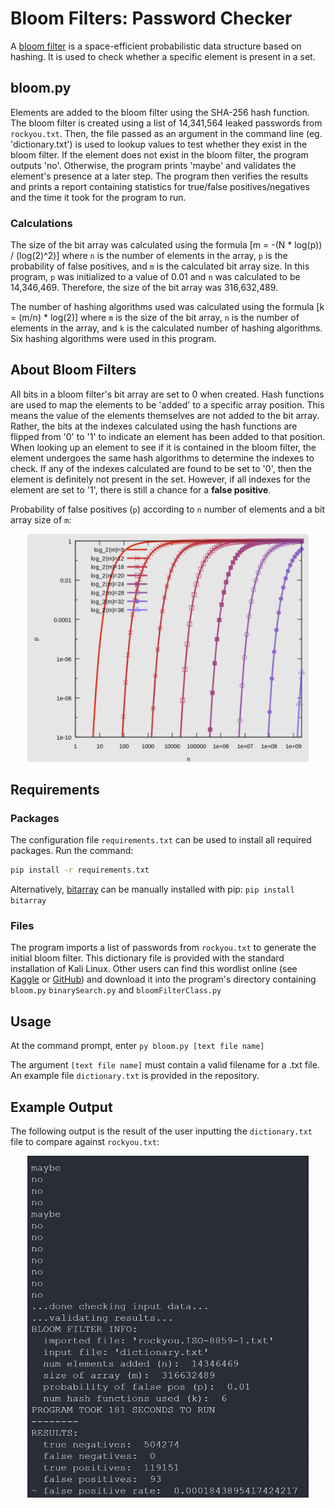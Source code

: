 # Bloom Filters: Password Checker

A [bloom filter](https://en.wikipedia.org/wiki/Bloom_filter) is a space-efficient probabilistic data structure based on hashing. It is used to check whether a specific element is present in a set.

## bloom.py

Elements are added to the bloom filter using the SHA-256 hash function. The bloom filter is created using a list of 14,341,564 leaked passwords from `rockyou.txt`. Then, the file passed as an argument in the command line (eg. 'dictionary.txt') is used to lookup values to test whether they exist in the bloom filter. If the element does not exist in the bloom filter, the program outputs 'no'. Otherwise, the program prints 'maybe' and validates the element's presence at a later step. The program then verifies the results and prints a report containing statistics for true/false positives/negatives and the time it took for the program to run.

### Calculations

The size of the bit array was calculated using the formula [m = -(N * log(p)) / (log(2)^2)] where `n` is the number of elements in the array, `p` is the probability of false positives, and `m` is the calculated bit array size. In this program, `p` was initialized to a value of 0.01 and `n` was calculated to be 14,346,469. Therefore, the size of the bit array was 316,632,489.

The number of hashing algorithms used was calculated using the formula [k = (m/n) * log(2)] where `m` is the size of the bit array, `n` is the number of elements in the array, and `k` is the calculated number of hashing algorithms. Six hashing algorithms were used in this program.

## About Bloom Filters

All bits in a bloom filter's bit array are set to 0 when created. Hash functions are used to map the elements to be 'added' to a specific array position. This means the value of the elements themselves are not added to the bit array. Rather, the bits at the indexes calculated using the hash functions are flipped from '0' to '1' to indicate an element has been added to that position. When looking up an element to see if it is contained in the bloom filter, the element undergoes the same hash algorithms to determine the indexes to check. If any of the indexes calculated are found to be set to '0', then the element is definitely not present in the set. However, if all indexes for the element are set to '1', there is still a chance for a **false positive**.

Probability of false positives (`p`) according to `n` number of elements and a bit array size of `m`:

<div style="text-align: center;"><img src="https://github.com/katerib/bloomFilter/blob/master/Images/false_positive_rate.png?raw=true" width="450" alt=""></div>

## Requirements

### Packages

The configuration file `requirements.txt` can be used to install all required packages. Run the command: 
```bash
pip install -r requirements.txt
```

Alternatively, [bitarray](https://pypi.org/project/bitarray/) can be manually installed with pip: `pip install bitarray`

### Files

The program imports a list of passwords from `rockyou.txt` to generate the initial bloom filter. This dictionary file is provided with the standard installation of Kali Linux. Other users can find this wordlist online (see [Kaggle](https://www.kaggle.com/datasets/wjburns/common-password-list-rockyoutxt) or [GitHub](https://github.com/brannondorsey/naive-hashcat/releases/download/data/rockyou.txt)) and download it into the program's directory containing `bloom.py` `binarySearch.py` and `bloomFilterClass.py`

## Usage

At the command prompt, enter `py bloom.py [text file name]`

The argument `[text file name]` must contain a valid filename for a .txt file. An example file `dictionary.txt` is provided in the repository.

## Example Output

The following output is the result of the user inputting the `dictionary.txt` file to compare against `rockyou.txt`:

<div style="text-align: center;"><img src="https://github.com/katerib/bloomFilter/blob/master/Images/bloomFilterTestResults.png?raw=true" width="450" alt=""></div>
